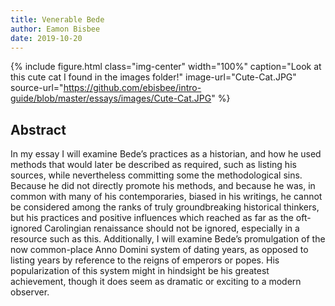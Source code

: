 ```yaml
---
title: Venerable Bede
author: Eamon Bisbee
date: 2019-10-20
---
```


{% include figure.html
  class="img-center"
  width="100%"
  caption="Look at this cute cat I found in the images folder!"
  image-url="Cute-Cat.JPG"
  source-url="https://github.com/ebisbee/intro-guide/blob/master/essays/images/Cute-Cat.JPG"
%}

## Abstract

In my essay I will examine Bede’s practices as a historian, and how he used methods that would later be described as required, such as listing his sources, while nevertheless committing some the methodological sins. Because he did not directly promote his methods, and because he was, in common with many of his contemporaries, biased in his writings, he cannot be considered among the ranks of truly groundbreaking historical thinkers, but his practices and positive influences which reached as far as the oft-ignored Carolingian renaissance should not be ignored, especially in a resource such as this. Additionally, I will examine Bede’s promulgation of the now common-place Anno Domini system of dating years, as opposed to listing years by reference to the reigns of emperors or popes. His popularization of this system might in hindsight be his greatest achievement, though it does seem as dramatic or exciting to a modern observer. 

